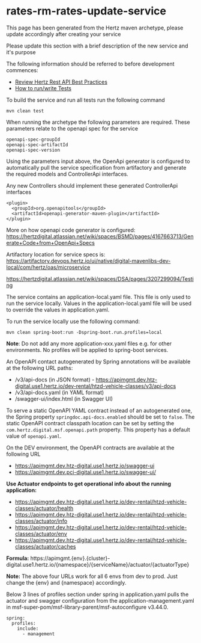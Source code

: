 # rates-rm-rates-update-service
This page has been generated from the Hertz maven archetype, please update accordingly after creating your service

Please update this section with a brief description of the new service and it's purpose

The following information should be referred to before development commences:

* [Review Hertz Rest API Best Practices](https://hertzdigital.atlassian.net/wiki/spaces/DSA/pages/2898067729/REST+API+-+Design+Best-Practice)
* [How to run/write Tests](https://hertzdigital.atlassian.net/wiki/spaces/DSA/pages/3207299094/Testing)

To build the service and run all tests run the following command

    mvn clean test


When running the archetype the following parameters are required. These parameters relate to the openapi spec for the service

```
openapi-spec-groupId
openapi-spec-artifactId
openapi-spec-version

```
Using the parameters input above, the OpenApi generator is configured to automatically pull the service specification 
from artifactory and generate the required models and ControllerApi interfaces.

Any new Controllers should implement these generated ControllerApi interfaces

```
<plugin>
  <groupId>org.openapitools</groupId>
  <artifactId>openapi-generator-maven-plugin</artifactId>
</plugin>
```

More on how openapi code generator is configured: 
https://hertzdigital.atlassian.net/wiki/spaces/BSMD/pages/4167663713/Generate+Code+from+OpenApi+Specs

Artifactory location for service specs is: https://artifactory.devops.hertz.io/ui/native/digital-mavenlibs-dev-local/com/hertz/oas/microservice

https://hertzdigital.atlassian.net/wiki/spaces/DSA/pages/3207299094/Testing


The service contains an application-local.yaml file. This file is only used to run the service locally.
Values in the application-local.yaml file will be used to override the values in application.yaml.

To run the service locally use the following command: 

    mvn clean spring-boot:run -Dspring-boot.run.profiles=local


**Note**: Do not add any more application-xxx.yaml files e.g. for other environments.
No profiles will be applied to spring-boot services.

An OpenAPI contact autogenerated by Spring annotations will be available at the following URL paths:

* /v3/api-docs (in JSON format) - https://apimgmt.dev.htz-digital.use1.hertz.io/dev-rental/htzd-vehicle-classes/v3/api-docs
* /v3/api-docs.yaml (in YAML format)
* /swagger-ui/index.html (in Swagger UI)

To serve a static OpenAPI YAML contract instead of an autogenerated one, the Spring property ```springdoc.api-docs.enabled``` should be set to ```false```. The static OpenAPI contract classpath location can be set by setting the ```com.hertz.digital.msf.openapi.path``` property. This property has a default value of ```openapi.yaml```.

On the DEV environment, the OpenAPI contracts are available at the following URL

* https://apimgmt.dev.htz-digital.use1.hertz.io/swagger-ui
* https://apimgmt.dev.pci-digital.use1.hertz.io/swagger-ui/

**Use Actuator endpoints to get operational info about the running application:**

* https://apimgmt.dev.htz-digital.use1.hertz.io/dev-rental/htzd-vehicle-classes/actuator/health
* https://apimgmt.dev.htz-digital.use1.hertz.io/dev-rental/htzd-vehicle-classes/actuator/info
* https://apimgmt.dev.htz-digital.use1.hertz.io/dev-rental/htzd-vehicle-classes/actuator/env
* https://apimgmt.dev.htz-digital.use1.hertz.io/dev-rental/htzd-vehicle-classes/actuator/caches

**Formula:** https://apimgmt.{env}.{cluster}-digital.use1.hertz.io/{namespace}/{serviceName}/actuator/{actuatorType}

**Note:** The above four URLs work for all 6 envs from dev to prod.
Just change the {env} and {namespace} accordingly.

Below 3 lines of profiles section under spring in application.yaml pulls the actuator and swagger configuration
from the application-management.yaml in msf-super-pom/msf-library-parent/msf-autoconfigure v3.44.0.

```
spring:
  profiles:
    include:
      - management
```
